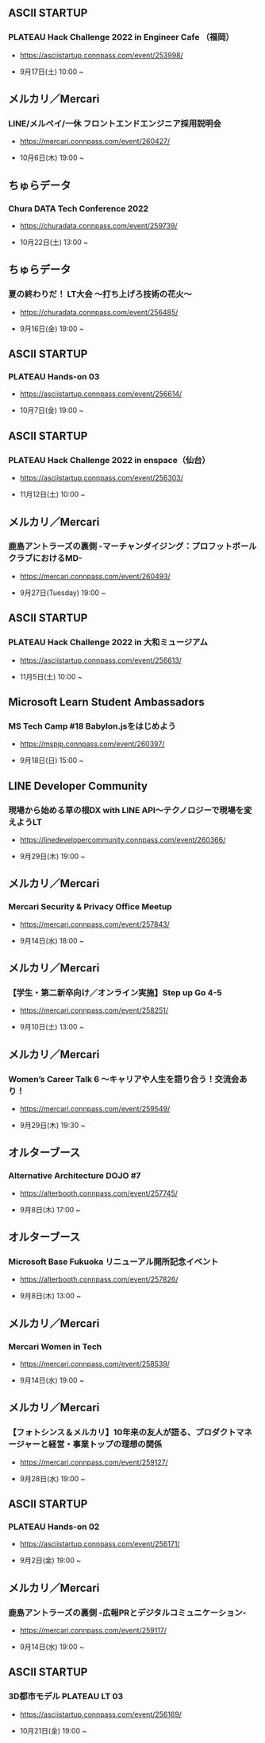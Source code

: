 ## ASCII STARTUP

### PLATEAU Hack Challenge 2022 in Engineer Cafe （福岡）

- https://asciistartup.connpass.com/event/253998/

- 9月17日(土) 10:00 ~

## メルカリ／Mercari

### LINE/メルペイ/一休 フロントエンドエンジニア採用説明会

- https://mercari.connpass.com/event/260427/

- 10月6日(木) 19:00 ~

## ちゅらデータ

### Chura DATA Tech Conference 2022

- https://churadata.connpass.com/event/259739/

- 10月22日(土) 13:00 ~

## ちゅらデータ

### 夏の終わりだ！ LT大会 〜打ち上げろ技術の花火〜

- https://churadata.connpass.com/event/256485/

- 9月16日(金) 19:00 ~

## ASCII STARTUP

### PLATEAU Hands-on 03

- https://asciistartup.connpass.com/event/256614/

- 10月7日(金) 19:00 ~

## ASCII STARTUP

### PLATEAU Hack Challenge 2022 in enspace（仙台）

- https://asciistartup.connpass.com/event/256303/

- 11月12日(土) 10:00 ~

## メルカリ／Mercari

### 鹿島アントラーズの裏側 -マーチャンダイジング：プロフットボールクラブにおけるMD-

- https://mercari.connpass.com/event/260493/

- 9月27日(Tuesday) 19:00 ~

## ASCII STARTUP

### PLATEAU Hack Challenge 2022 in 大和ミュージアム

- https://asciistartup.connpass.com/event/256613/

- 11月5日(土) 10:00 ~

## Microsoft Learn Student Ambassadors

### MS Tech Camp #18 Babylon.jsをはじめよう

- https://mspjp.connpass.com/event/260397/

- 9月18日(日) 15:00 ~

## LINE Developer Community

### 現場から始める草の根DX with LINE API〜テクノロジーで現場を変えようLT

- https://linedevelopercommunity.connpass.com/event/260366/

- 9月29日(木) 19:00 ~

## メルカリ／Mercari

### Mercari Security & Privacy Office Meetup

- https://mercari.connpass.com/event/257843/

- 9月14日(水) 18:00 ~

## メルカリ／Mercari

### 【学生・第二新卒向け／オンライン実施】Step up Go 4-5

- https://mercari.connpass.com/event/258251/

- 9月10日(土) 13:00 ~

## メルカリ／Mercari

### Women’s Career Talk 6 〜キャリアや人生を語り合う！交流会あり！

- https://mercari.connpass.com/event/259549/

- 9月29日(木) 19:30 ~

## オルターブース

### Alternative Architecture DOJO #7

- https://alterbooth.connpass.com/event/257745/

- 9月8日(木) 17:00 ~

## オルターブース

### Microsoft Base Fukuoka リニューアル開所記念イベント

- https://alterbooth.connpass.com/event/257826/

- 9月8日(木) 13:00 ~

## メルカリ／Mercari

### Mercari Women in Tech

- https://mercari.connpass.com/event/258539/

- 9月14日(水) 19:00 ~

## メルカリ／Mercari

### 【フォトシンス＆メルカリ】10年来の友人が語る、プロダクトマネージャーと経営・事業トップの理想の関係

- https://mercari.connpass.com/event/259127/

- 9月28日(水) 19:00 ~

## ASCII STARTUP

### PLATEAU Hands-on 02

- https://asciistartup.connpass.com/event/256171/

- 9月2日(金) 19:00 ~

## メルカリ／Mercari

### 鹿島アントラーズの裏側 -広報PRとデジタルコミュニケーション-

- https://mercari.connpass.com/event/259117/

- 9月14日(水) 19:00 ~

## ASCII STARTUP

### 3D都市モデル PLATEAU LT 03

- https://asciistartup.connpass.com/event/256169/

- 10月21日(金) 19:00 ~

<br> 